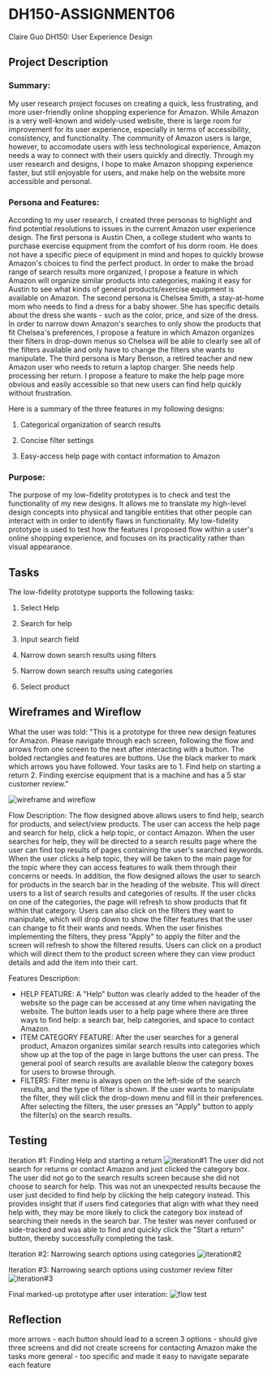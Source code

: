 # DH150-ASSIGNMENT06
Claire Guo
DH150: User Experience Design

## Project Description
### Summary:
My user research project focuses on creating a quick, less frustrating, and more user-friendly online shopping experience for Amazon. While Amazon is a very well-known and widely-used website, there is large room for improvement for its user experience, especially in terms of accessibility, consistency, and functionality. The community of Amazon users is large, however, to accomodate users with less technological experience, Amazon needs a way to connect with their users quickly and directly. Through my user research and designs, I hope to make Amazon shopping experience faster, but still enjoyable for users, and make help on the website more accessible and personal. 

### Persona and Features:
According to my user research, I created three personas to highlight and find potential resolutions to issues in the current Amazon user experience design. The first persona is Austin Chen, a college student who wants to purchase exercise equipment from the comfort of his dorm room. He does not have a specific piece of equipment in mind and hopes to quickly browse Amazon's choices to find the perfect product. In order to make the broad range of search results more organized, I propose a feature in which Amazon will organize similar products into categories, making it easy for Austin to see what kinds of general products/exercise equipment is available on Amazon. The second persona is Chelsea Smith, a stay-at-home mom who needs to find a dress for a baby shower. She has specific details about the dress she wants - such as the color, price, and size of the dress. In order to narrow down Amazon's searches to only show the products that fit Chelsea's preferences, I propose a feature in which Amazon organizes their filters in drop-down menus so Chelsea will be able to clearly see all of the filters available and only have to change the filters she wants to manipulate. The third persona is Mary Benson, a retired teacher and new Amazon user who needs to return a laptop charger. She needs help processing her return. I propose a feature to make the help page more obvious and easily accessible so that new users can find help quickly without frustration.

Here is a summary of the three features in my following designs:

1. Categorical organization of search results

2. Concise filter settings 

3. Easy-access help page with contact information to Amazon

### Purpose:
The purpose of my low-fidelity prototypes is to check and test the functionality of my new designs. It allows me to translate my high-level design concepts into physical and tangible entities that other people can interact with in order to identify flaws in functionality. My low-fidelity prototype is used to test how the features I proposed flow within a user's online shopping experience, and focuses on its practicality rather than visual appearance. 

## Tasks
The low-fidelity prototype supports the following tasks:

1. Select Help

2. Search for help

3. Input search field

4. Narrow down search results using filters

5. Narrow down search results using categories

6. Select product

## Wireframes and Wireflow
What the user was told:
"This is a prototype for three new design features for Amazon. Please navigate through each screen, following the flow and arrows from one screen to the next after interacting with a button. The bolded rectangles and features are buttons. Use the black marker to mark which arrows you have followed. Your tasks are to 1. Find help on starting a return 2. Finding exercise equipment that is a machine and has a 5 star customer review." 

![wireframe and wireflow](wireframeflowamazon.jpg)

Flow Description: The flow designed above allows users to find help, search for products, and select/view products. The user can access the help page and search for help, click a help topic, or contact Amazon. When the user searches for help, they will be directed to a search results page where the user can find top results of pages containing the user's searched keywords. When the user clicks a help topic, they will be taken to the main page for the topic where they can access features to walk them through their concerns or needs. In addition, the flow designed allows the user to search for products in the search bar in the heading of the website. This will direct users to a list of search results and categories of results. If the user clicks on one of the categories, the page will refresh to show products that fit within that category. Users can also click on the filters they want to manipulate, which will drop down to show the filter features that the user can change to fit their wants and needs. When the user finishes implementing the filters, they press "Apply" to apply the filter and the screen will refresh to show the filtered results. Users can click on a product which will direct them to the product screen where they can view product details and add the item into their cart.

Features Description:
- HELP FEATURE: A "Help" button was clearly added to the header of the website so the page can be accessed at any time when navigating the website. The button leads user to a help page where there are three ways to find help: a search bar, help categories, and space to contact Amazon. 
- ITEM CATEGORY FEATURE: After the user searches for a general product, Amazon organizes similar search results into categories which show up at the top of the page in large buttons the user can press. The general pool of search results are available bleow the category boxes for users to browse through.
- FILTERS: Filter menu is always open on the left-side of the search results, and the type of filter is shown. If the user wants to manipulate the filter, they will click the drop-down menu and fill in their preferences. After selecting the filters, the user presses an "Apply" button to apply the filter(s) on the search results.


## Testing
Iteration #1: Finding Help and starting a return
![iteration#1](iteration1.jpg)
The user did not search for returns or contact Amazon and just clicked the category box. The user did not go to the search results screen because she did not choose to search for help. This was not an unexpected results because the user just decided to find help by clicking the help category instead. This provides insight that if users find categories that align with what they need help with, they may be more likely to click the category box instead of searching their needs in the search bar. The tester was never confused or side-tracked and was able to find and quickly click the "Start a return" button, thereby successfully completing the task.

Iteration #2: Narrowing search options using categories
![iteration#2](iteration2.jpg)



Iteration #3: Narrowing search options using customer review filter
![iteration#3](iteration3.jpg)


Final marked-up prototype after user interation:
![flow test](floweruser.jpg)

## Reflection
more arrows - each button should lead to a screen
  3 options - should give three screens and did not create screens for contacting Amazon
make the tasks more general - too specific and made it easy to navigate
separate each feature
